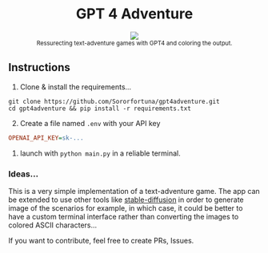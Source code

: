 <h1 align="center">GPT 4 Adventure</h1>

<p align="center">
<img src="https://github.com/Sororfortuna/gpt4adventure/assets/18470725/3bfff2a5-1480-40b6-8baa-c400242fa484">
<br>
<sub>Ressurecting text-adventure games with GPT4 and coloring the output.</sub>
</p>

## Instructions

1. Clone & install the requirements...
```shell
git clone https://github.com/Sororfortuna/gpt4adventure.git
cd gpt4adventure && pip install -r requirements.txt
```

2. Create a file named `.env` with your API key
```ini
OPENAI_API_KEY=sk-...
```

1. launch with `python main.py` in a reliable terminal.

### Ideas...

This is a very simple implementation of a text-adventure game. The app can be extended to use other tools like [stable-diffusion](https://stability.ai/stable-diffusion) in order to generate image of the scenarios for example, in which case, it could be better to have a custom terminal interface rather than converting the images to colored ASCII characters...

If you want to contribute, feel free to create PRs, Issues.
